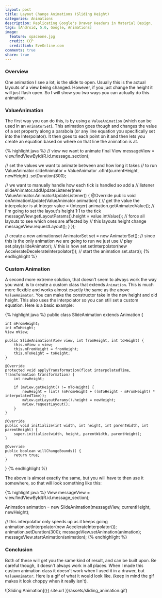 ```yaml
---
layout: post
title: Layout Change Animations (Sliding Height)
categories: Animations
description: Replicating Google's Drawer Headers in Material Design.
tags: [Android, 5.0, Google, Animations]
image:
  feature: spaceone.jpg
  credit: CCP
  creditlink: EveOnline.com
comments: true
share: true
---
```


### Overview

One animation I see a lot, is the slide to open. Usually this is the actual layouts of a view being changed. However, if you just change the height it will just flash open. So I will show you two ways you can actually do this animation.

### ValueAnimation

The first way you can do this, is by using a `ValueAnimation` (which can be used in an `AnimatorSet`). This animation goes though and changes the value of a set property along a parabola (or any line equation you specifically set into the Interpolator). It then goes to each point on it and then lets you create an equation based on where on that line the animation is at.

{% highlight java %}
// view we want to animate
final View messageView = view.findViewById(R.id.message_section);

// set the values we want to animate between and how long it takes
// to run
ValueAnimator slideAnimator = ValueAnimator
        .ofInt(currentHeight, newHeight)
        .setDuration(300);


// we want to manually handle how each tick is handled so add a
// listener
slideAnimator.addUpdateListener(new ValueAnimator.AnimatorUpdateListener() {
    @Override
    public void onAnimationUpdate(ValueAnimator animation) {
        // get the value the interpolator is at
        Integer value = (Integer) animation.getAnimatedValue();
        // I'm going to set the layout's height 1:1 to the tick
        messageView.getLayoutParams().height = value.intValue();
        // force all layouts to see which ones are affected by
        // this layouts height change
        messageView.requestLayout();
    }
});

// create a new animationset
AnimatorSet set = new AnimatorSet();
// since this is the only animation we are going to run we just use
// play
set.play(slideAnimator);
// this is how
set.setInterpolator(new AccelerateDecelerateInterpolator());
// start the animation
set.start();
{% endhighlight %}

### Custom Animation

A second more extreme solution, that doesn't seem to always work the way you want, is to create a custom class that extends `Animation`. This is much more flexible and works almost exactly the same as the above `ValueAnimator`. You can make the constructor take in the new height and old height. This also uses the interpolator so you can still set a custom equation. Here is a basic example:

{% highlight java %}
public class SlideAnimation extends Animation {

    int mFromHeight;
    int mToHeight;
    View mView;

    public SlideAnimation(View view, int fromHeight, int toHeight) {
        this.mView = view;
        this.mFromHeight = fromHeight;
        this.mToHeight = toHeight;
    }

    @Override
    protected void applyTransformation(float interpolatedTime, Transformation transformation) {
        int newHeight;

        if (mView.getHeight() != mToHeight) {
            newHeight = (int) (mFromHeight + ((mToHeight - mFromHeight) * interpolatedTime));
            mView.getLayoutParams().height = newHeight;
            mView.requestLayout();
        }
    }

    @Override
    public void initialize(int width, int height, int parentWidth, int parentHeight) {
        super.initialize(width, height, parentWidth, parentHeight);
    }

    @Override
    public boolean willChangeBounds() {
        return true;
    }
}
{% endhighlight %}

The above is almost exactly the same, but you will have to then use it somewhere, so that will look something like this:

{% highlight java %}
View messageView = view.findViewById(R.id.message_section);

Animation animation = new SlideAnimation(messageView, currentHeight, newHeight);

// this interpolator only speeds up as it keeps going
animation.setInterpolator(new AccelerateInterpolator());
animation.setDuration(300);
messageView.setAnimation(animation);
messageView.startAnimation(animation);
{% endhighlight %}

### Conclusion

Both of these will get you the same kind of result, and can be built upon. Be careful though, it doesn't always work in all places. When I made this custom animation class it doesn't work when I used it in a drawer, but `ValueAnimator`. Here is a gif of what it would look like. (keep in mind the gif makes it look choppy when it really isn't).

![Sliding Animation]({{ site.url }}/assets/sliding_animation.gif)
